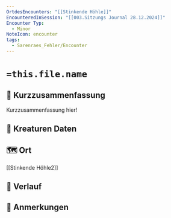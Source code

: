 ```yaml
---
OrtdesEncounters: "[[Stinkende Höhle]]"
EncounteredInSession: "[[003.Sitzungs Journal 28.12.2024]]"
Encounter Typ:
  - Minor
NoteIcon: encounter
tags:
  - Sarenraes_Fehler/Encounter
---
```

# `=this.file.name`
## 📝 Kurzzusammenfassung
Kurzzusammenfassung hier! 

## 🐾 Kreaturen Daten


## 🗺️ Ort
[[Stinkende Höhle2]]

## 📖 Verlauf


## 📌 Anmerkungen
